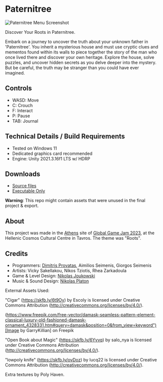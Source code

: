 # Paternitree
![Paternitree Menu Screenshot](https://globalgamejam.org/amazons3/image-derivative/ggj/styles/game_sidebar__normal/featured_image/2023/02/276412/menu_image.png?itok=zEG1-95P&timestamp=1675612126)

Discover Your Roots in Paternitree.
 
Embark on a journey to uncover the truth about your unknown father in 'Paternitree'. You inherit a mysterious house and must use cryptic clues and mementos found within its walls to piece together the story of the man who once lived there and discover your own heritage. Explore the house, solve puzzles, and uncover hidden secrets as you delve deeper into the mystery. But be careful, the truth may be stranger than you could have ever imagined.

## Controls
* WASD: Move
* C: Crouch
* F: Interact
* P: Pause
* TAB: Journal

## Technical Details / Build Requirements
* Tested on Windows 11
* Dedicated graphics card recommended
* Engine: Unity 2021.3.16f1 LTS w/ HDRP

## Downloads
* [Source files](https://github.com/Dimitris-Provatas/GGJ_2023/archive/refs/heads/main.zip)
* [Executable Only](https://ggj.s3.amazonaws.com/games/2023/02/276412/exec/dEYkM/Paternitree_Executable.zip)

**Warning**: This repo might contain assets that were unused in the final project & export.

## About
This project was made in the [Athens](http://globalgamejamathens.gr/) site of [Global Game Jam 2023](http://globalgamejam.org), at the Hellenic Cosmos Cultural Centre in Tavros. The theme was "Roots".

## Credits

* Programmers: [Dimitris Provatas](https://github.com/Dimitris-Provatas/), Aimilios Seimenis, Giorgos Seimenis
* Artists: Vicky Sakellakou, Nikos Tziotis, Rhea Zarkadoula
* Game & Level Design: [Nikolas Joukowski](https://github.com/Nickzouk)
* Music & Sound Design: [Nikolas Platon](https://soundcloud.com/platon-music/)

External Assets Used:

"Cigar" (https://skfb.ly/6t9Oy) by Escoly is licensed under Creative Commons Attribution (http://creativecommons.org/licenses/by/4.0/).

(https://www.freepik.com/free-vector/damask-seamless-pattern-element-classical-luxury-old-fashioned-damask-ornament_4328331.htm#query=damask&position=0&from_view=keyword")[Image by GarryKillian] on Freepik

"Open Book about Magic" (https://skfb.ly/6Yvvq) by salo_nya is licensed under Creative Commons Attribution (http://creativecommons.org/licenses/by/4.0/).

"lowpoly knife" (https://skfb.ly/ovDoz) by lucq22 is licensed under Creative Commons Attribution (http://creativecommons.org/licenses/by/4.0/).

Extra textures by Poly Haven.
